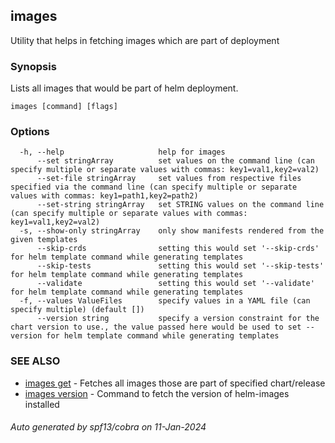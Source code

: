 ## images

Utility that helps in fetching images which are part of deployment

### Synopsis

Lists all images that would be part of helm deployment.

```
images [command] [flags]
```

### Options

```
  -h, --help                     help for images
      --set stringArray          set values on the command line (can specify multiple or separate values with commas: key1=val1,key2=val2)
      --set-file stringArray     set values from respective files specified via the command line (can specify multiple or separate values with commas: key1=path1,key2=path2)
      --set-string stringArray   set STRING values on the command line (can specify multiple or separate values with commas: key1=val1,key2=val2)
  -s, --show-only stringArray    only show manifests rendered from the given templates
      --skip-crds                setting this would set '--skip-crds' for helm template command while generating templates
      --skip-tests               setting this would set '--skip-tests' for helm template command while generating templates
      --validate                 setting this would set '--validate' for helm template command while generating templates
  -f, --values ValueFiles        specify values in a YAML file (can specify multiple) (default [])
      --version string           specify a version constraint for the chart version to use., the value passed here would be used to set --version for helm template command while generating templates
```

### SEE ALSO

* [images get](images_get.md)	 - Fetches all images those are part of specified chart/release
* [images version](images_version.md)	 - Command to fetch the version of helm-images installed

###### Auto generated by spf13/cobra on 11-Jan-2024
